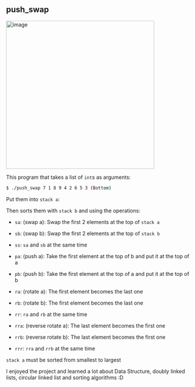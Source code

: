 ## push_swap

<img width="403" alt="image" src="https://user-images.githubusercontent.com/81334995/179250784-b24718ed-c5d9-4784-b9c3-b97f82d3ac73.png">


This program that takes a list of `int`s as arguments:

```bash
$ ./push_swap 7 1 8 9 4 2 6 5 3 (Bottom)
```

Put them into `stack a`:

Then sorts them with `stack b` and using the operations:

- `sa`: (swap a): Swap the first 2 elements at the top of `stack a`

- `sb`: (swap b): Swap the first 2 elements at the top of `stack b`

- `ss`: `sa` and `sb` at the same time

- `pa`: (push a): Take the first element at the top of b and put it at the top of a

- `pb`: (push b): Take the first element at the top of a and put it at the top of b

- `ra`: (rotate a): The first element becomes the last one

- `rb`: (rotate b): The first element becomes the last one

- `rr`: `ra` and `rb` at the same time

- `rra`: (reverse rotate a): The last element becomes the first one

- `rrb`: (reverse rotate b): The last element becomes the first one

- `rrr`: `rra` and `rrb` at the same time

`stack a` must be sorted from smallest to largest

I enjoyed the project and learned a lot about Data Structure, doubly linked lists, circular linked list and sorting algorithms :D

